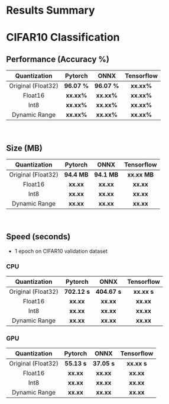 # Results Summary

# CIFAR10 Classification

## Performance (Accuracy %)
|   **Quantization**   |     **Pytorch**    |     **ONNX**     |   **Tensorflow**  |
|    :-------------:   |  :--------------:  | :--------------: | :---------------: |
|  Original (Float32)  |      **96.07 %**    |    **96.07 %**    |      **xx.xx%**      |
|       Float16        |     **xx.xx%**     |    **xx.xx%**    |      **xx.xx%**      |
|         Int8         |     **xx.xx%**     |    **xx.xx%**    |      **xx.xx%**      |
|     Dynamic Range    |     **xx.xx%**     |    **xx.xx%**    |      **xx.xx%**      |

<br>

## Size (MB)
|   **Quantization**   |     **Pytorch**    |     **ONNX**     |   **Tensorflow**  |
|    :-------------:   |  :--------------:  | :--------------: | :---------------: |
|  Original (Float32)  |      **94.4 MB**      |      **94.1 MB**     |      **xx.xx MB**      |
|       Float16        |     **xx.xx**     |    **xx.xx**    |      **xx.xx**      |
|         Int8         |     **xx.xx**     |    **xx.xx**    |      **xx.xx**      |
|     Dynamic Range    |     **xx.xx**     |    **xx.xx**    |      **xx.xx**      |

<br>

## Speed (seconds)
- 1 epoch on CIFAR10 validation dataset

### CPU
|   **Quantization**   |     **Pytorch**    |     **ONNX**     |   **Tensorflow**  |
|    :-------------:   |  :--------------:  | :--------------: | :---------------: |
|  Original (Float32)  |      **702.12 s**    |      **404.67 s**     |      **xx.xx s**      |
|       Float16        |     **xx.xx**     |    **xx.xx**    |      **xx.xx**      |
|         Int8         |     **xx.xx**     |    **xx.xx**    |      **xx.xx**      |
|     Dynamic Range    |     **xx.xx**     |    **xx.xx**    |      **xx.xx**      |

### GPU
|   **Quantization**   |     **Pytorch**    |     **ONNX**     |   **Tensorflow**  |
|    :-------------:   |  :--------------:  | :--------------: | :---------------: |
|  Original (Float32)  |      **55.13 s**    |      **37.05 s**     |      **xx.xx s**      |
|       Float16        |     **xx.xx**     |    **xx.xx**    |      **xx.xx**      |
|         Int8         |     **xx.xx**     |    **xx.xx**    |      **xx.xx**      |
|     Dynamic Range    |     **xx.xx**     |    **xx.xx**    |      **xx.xx**      |